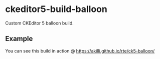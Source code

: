 # ckeditor5-build-balloon

Custom CKEditor 5 balloon build. 

## Example

You can see this build in action @ https://akilli.github.io/rte/ck5-balloon/
